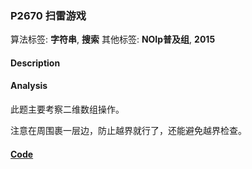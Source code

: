 ### P2670 扫雷游戏

算法标签: **字符串**, **搜索**
其他标签: **NOIp普及组**, **2015**

#### Description

#### Analysis

此题主要考察二维数组操作。

注意在周围裹一层边，防止越界就行了，还能避免越界检查。

#### [Code](../cpp/p2670.cpp)
